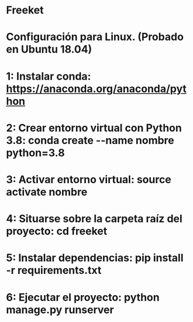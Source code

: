 # Freeket

# Configuración para Linux. (Probado en Ubuntu 18.04)

# 1: Instalar conda:  https://anaconda.org/anaconda/python
# 2: Crear entorno virtual con Python 3.8: conda create --name nombre python=3.8
# 3: Activar entorno virtual: source activate nombre
# 4: Situarse sobre la carpeta raíz del proyecto: cd freeket
# 5: Instalar dependencias: pip install -r requirements.txt
# 6: Ejecutar el proyecto: python manage.py runserver
